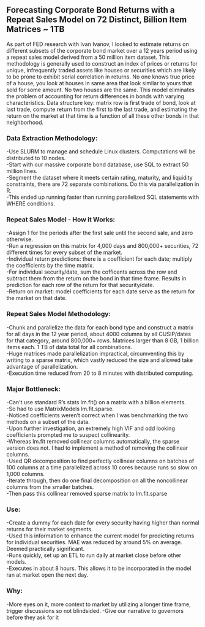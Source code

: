 ## Forecasting Corporate Bond Returns with a Repeat Sales Model on 72 Distinct, Billion Item Matrices ~ 1TB
As part of FED research with Ivan Ivanov, I looked to estimate returns on different subsets of the corporate bond market over a 12 years period using a repeat sales model derived from a 50 million item dataset. 
This methodology is generally used to construct an index of prices or returns for unique, infrequently traded assets like houses or securities which are likely to be prone to exhibit serial correlation in returns. No one knows true price of a house, you look at houses in same area that look similar to yours that sold for some amount. No two houses are the same. This model eliminates the problem of accounting for return differences in bonds with varying characteristics. 
Data structure key: matrix row is first trade of bond, look at last trade, compute return from the first to the last trade, and estimating the return on the market at that time is a function of all these other bonds in that neighborhood. 

### Data Extraction Methodology: <br>
-Use SLURM to manage and schedule Linux clusters. Computations will be distributed to 10 nodes. <br>
-Start with our massive corporate bond database, use SQL to extract 50 million lines.  <br>
-Segment the dataset where it meets certain rating, maturity, and liquidity constraints, there are 72 separate combinations. Do this via parallelization in R. <br>
-This ended up running faster than running parallelized SQL statements with WHERE conditions.  <br>

### Repeat Sales Model - How it Works: <br>
-Assign 1 for the periods after the first sale until the second sale, and zero otherwise. <br>
-Run a regression on this matrix for 4,000 days and 800,000+ securities, 72 different times for every subset of the market. <br>
-Individual return predictions: there is a coefficient for each date; multiply the coefficients by the time matrix.  <br>
-For individual security/date, sum the cofficents across the row and subtract them from the return on the bond in that time frame. Results in prediction for each row of the return for that security/date.  <br>
-Return on market: model coefficients for each date serve as the return for the market on that date. <br>

### Repeat Sales Model Methodology: <br>
-Chunk and parallelize the data for each bond type and construct a matrix for all days in the 12 year period, about 4000 columns by all CUSIP/dates for that category, around 800,000+ rows. Matrices larger than 8 GB, 1 billion items each. 1 TB of data total for all combinations.  <br>
-Huge matrices made parallelization impractical, circumventing this by writing to a sparse matrix, which vastly reduced the size and allowed take advantage of parallelization. <br>
-Execution time reduced from 20 to 8 minutes with distributed computing. <br>

### Major Bottleneck: <br>
-Can't use standard R’s stats lm.fit() on a matrix with a billion elements.  <br>
-So had to use MatrixModels lm.fit.sparse. <br>
-Noticed coefficients weren’t correct when I was benchmarking the two methods on a subset of the data. <br>
-Upon further investigation, an extremely high VIF and odd looking coefficients prompted me to suspect collinearity.  <br>
-Whereas lm.fit removed collinear columns automatically, the sparse version does not. I had to implement a method of removing the collinear columns. <br>
-Used QR decomposition to find perfectly collinear columns on batches of 100 columns at a time parallelized across 10 cores because runs so slow on 1,000 columns. <br>
-Iterate through, then do one final decomposition on all the noncollinear columns from the smaller batches.  <br>
-Then pass this collinear removed sparse matrix to lm.fit.sparse <br>

### Use: <br>
-Create a dummy for each date for every security having higher than normal returns for their market segments.  <br>
-Used this information to enhance the current model for predicting returns for individual securities. MAE was reduced by around 5% on average. Deemed practically significant. <br>
-Runs quickly, set up an ETL to run daily at market close before other models.  <br>
-Executes in about 8 hours. This allows it to be incorporated in the model ran at market open the next day. <br>

### Why:
-More eyes on it, more context to market by utilizing a longer time frame, trigger discussions so not blindsided.
-Give our narrative to governors before they ask for it
